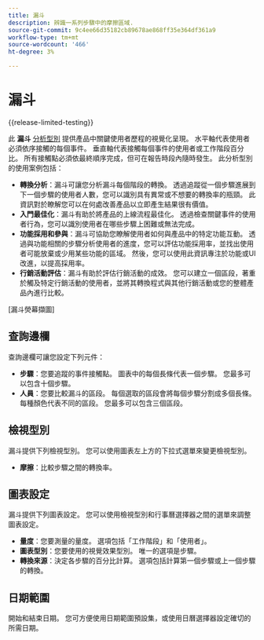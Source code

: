 ```yaml
---
title: 漏斗
description: 辨識一系列步驟中的摩擦區域.
source-git-commit: 9c4ee66d35182cb89678ae868ff35e364df361a9
workflow-type: tm+mt
source-wordcount: '466'
ht-degree: 3%

---
```


# 漏斗

{{release-limited-testing}}

此 **漏斗** [分析型別](overview.md) 提供產品中關鍵使用者歷程的視覺化呈現。 水平軸代表使用者必須依序接觸的每個事件。 垂直軸代表接觸每個事件的使用者或工作階段百分比。 所有接觸點必須依最終順序完成，但可在報告時段內隨時發生。 此分析型別的使用案例包括：

* **轉換分析**：漏斗可讓您分析漏斗每個階段的轉換。 透過追蹤從一個步驟進展到下一個步驟的使用者人數，您可以識別具有異常或不想要的轉換率的瓶頸。 此資訊對於瞭解您可以在何處改善產品以立即產生結果很有價值。
* **入門最佳化**：漏斗有助於將產品的上線流程最佳化。 透過檢查關鍵事件的使用者行為，您可以識別使用者在哪些步驟上困難或無法完成。
* **功能採用和參與**：漏斗可協助您瞭解使用者如何與產品中的特定功能互動。 透過與功能相關的步驟分析使用者的進度，您可以評估功能採用率，並找出使用者可能放棄或少用某些功能的區域。 然後，您可以使用此資訊專注於功能或UI改進，以提高採用率。
* **行銷活動評估**：漏斗有助於評估行銷活動的成效。 您可以建立一個區段，著重於觸及特定行銷活動的使用者，並將其轉換程式與其他行銷活動或您的整體產品內進行比較。

[漏斗熒幕擷圖]

## 查詢邊欄

查詢邊欄可讓您設定下列元件：

* **步驟**：您要追蹤的事件接觸點。 圖表中的每個長條代表一個步驟。 您最多可以包含十個步驟。
* **人員**：您要比較漏斗的區段。 每個選取的區段會將每個步驟分割成多個長條。 每種顏色代表不同的區段。 您最多可以包含三個區段。

## 檢視型別

漏斗提供下列檢視型別。 您可以使用圖表左上方的下拉式選單來變更檢視型別。

* **摩擦**：比較步驟之間的轉換率。

## 圖表設定

漏斗提供下列圖表設定。 您可以使用檢視型別和行事曆選擇器之間的選單來調整圖表設定。

* **量度**：您要測量的量度。 選項包括「工作階段」和「使用者」。
* **圖表型別**：您要使用的視覺效果型別。 唯一的選項是步驟。
* **轉換來源**：決定各步驟的百分比計算。 選項包括計算第一個步驟或上一個步驟的轉換。

## 日期範圍

開始和結束日期。 您可方便使用日期範圍預設集，或使用日曆選擇器設定確切的所需日期。
